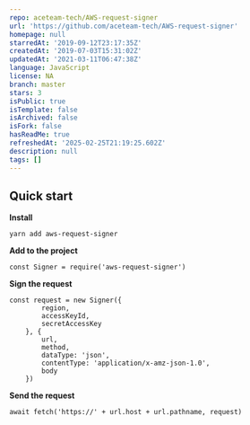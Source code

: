 ```yaml
---
repo: aceteam-tech/AWS-request-signer
url: 'https://github.com/aceteam-tech/AWS-request-signer'
homepage: null
starredAt: '2019-09-12T23:17:35Z'
createdAt: '2019-07-03T15:31:02Z'
updatedAt: '2021-03-11T06:47:38Z'
language: JavaScript
license: NA
branch: master
stars: 3
isPublic: true
isTemplate: false
isArchived: false
isFork: false
hasReadMe: true
refreshedAt: '2025-02-25T21:19:25.602Z'
description: null
tags: []
---
```


## Quick start

**Install**
```
yarn add aws-request-signer
```

**Add to the project**
```
const Signer = require('aws-request-signer')
```

**Sign the request**
```
const request = new Signer({
        region,
        accessKeyId,
        secretAccessKey
    }, {
        url,
        method,
        dataType: 'json',
        contentType: 'application/x-amz-json-1.0',
        body
    })
```

**Send the request**
```
await fetch('https://' + url.host + url.pathname, request)
```
